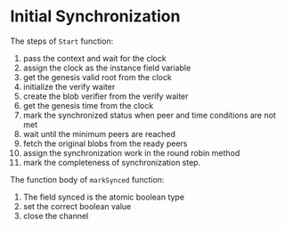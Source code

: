 # Initial Synchronization

The steps of `Start` function:
1. pass the context and wait for the clock
2. assign the clock as the instance field variable
3. get the genesis valid root from the clock
4. initialize the verify waiter
5. create the blob verifier from the verify waiter
6. get the genesis time from the clock
7. mark the synchronized status when peer and time conditions are not met
8. wait until the minimum peers are reached
9. fetch the original blobs from the ready peers
10. assign the synchronization work in the round robin method
11. mark the completeness of synchronization step.

The function body of `markSynced` function:
1. The field synced is the atomic boolean type
2. set the correct boolean value
3. close the channel


